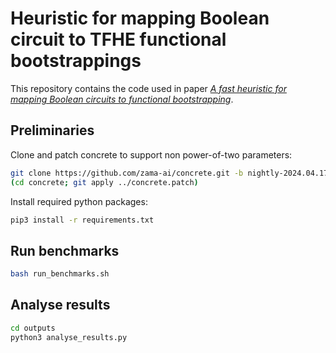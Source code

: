 # Heuristic for mapping Boolean circuit to TFHE functional bootstrappings

This repository contains the code used in paper *[A fast heuristic for mapping Boolean circuits to functional bootstrapping](https://eprint.iacr.org/2024/1204)*.

## Preliminaries

Clone and patch concrete to support non power-of-two parameters:
```bash
git clone https://github.com/zama-ai/concrete.git -b nightly-2024.04.17
(cd concrete; git apply ../concrete.patch)
```

Install required python packages:
```bash
pip3 install -r requirements.txt
```

## Run benchmarks

```bash
bash run_benchmarks.sh
```

## Analyse results

```bash
cd outputs
python3 analyse_results.py
```
